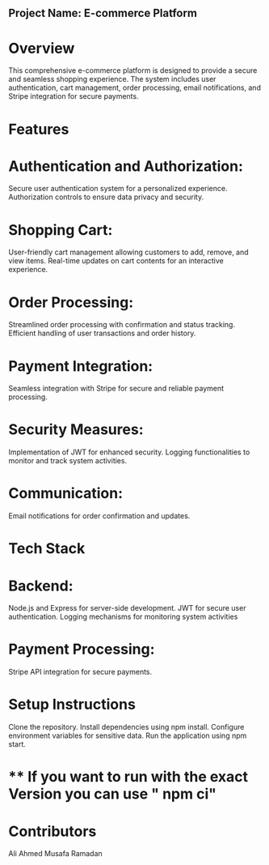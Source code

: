 ## Project Name: E-commerce Platform
# Overview
This comprehensive e-commerce platform is designed to provide a secure and seamless shopping experience. The system includes user authentication, cart management, order processing, email notifications, and Stripe integration for secure payments.

# Features
# Authentication and Authorization:

Secure user authentication system for a personalized experience.
Authorization controls to ensure data privacy and security.
# Shopping Cart:

User-friendly cart management allowing customers to add, remove, and view items.
Real-time updates on cart contents for an interactive experience.
# Order Processing:

Streamlined order processing with confirmation and status tracking.
Efficient handling of user transactions and order history.
# Payment Integration:

Seamless integration with Stripe for secure and reliable payment processing.
# Security Measures:

Implementation of JWT for enhanced security.
Logging functionalities to monitor and track system activities.
# Communication:

Email notifications for order confirmation and updates.
# Tech Stack
# Backend:

Node.js and Express for server-side development.
JWT for secure user authentication.
Logging mechanisms for monitoring system activities

# Payment Processing:

Stripe API integration for secure payments.
# Setup Instructions
Clone the repository.
Install dependencies using npm install.
Configure environment variables for sensitive data.
Run the application using npm start.

# ** If you want to run with the exact Version you can use " npm ci"
# Contributors
Ali Ahmed
Musafa Ramadan








